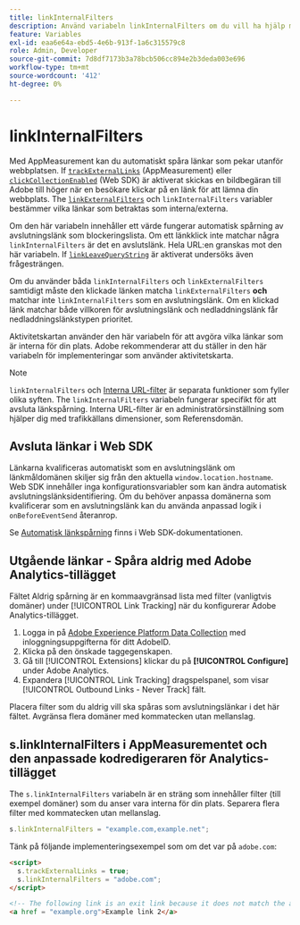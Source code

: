 ```yaml
---
title: linkInternalFilters
description: Använd variabeln linkInternalFilters om du vill ha hjälp med automatisk spårning av avslutningslänk.
feature: Variables
exl-id: eaa6e64a-ebd5-4e6b-913f-1a6c315579c8
role: Admin, Developer
source-git-commit: 7d8df7173b3a78bcb506cc894e2b3deda003e696
workflow-type: tm+mt
source-wordcount: '412'
ht-degree: 0%

---
```


# linkInternalFilters

Med AppMeasurement kan du automatiskt spåra länkar som pekar utanför webbplatsen. If [`trackExternalLinks`](trackexternallinks.md) (AppMeasurement) eller [`clickCollectionEnabled`](trackdownloadlinks.md) (Web SDK) är aktiverat skickas en bildbegäran till Adobe till höger när en besökare klickar på en länk för att lämna din webbplats. The [`linkExternalFilters`](linkexternalfilters.md) och `linkInternalFilters` variabler bestämmer vilka länkar som betraktas som interna/externa.

Om den här variabeln innehåller ett värde fungerar automatisk spårning av avslutningslänk som blockeringslista. Om ett länkklick inte matchar några `linkInternalFilters` är det en avslutslänk. Hela URL:en granskas mot den här variabeln. If [`linkLeaveQueryString`](linkleavequerystring.md) är aktiverat undersöks även frågesträngen.

Om du använder båda `linkInternalFilters` och `linkExternalFilters` samtidigt måste den klickade länken matcha `linkExternalFilters` **och** matchar inte `linkInternalFilters` som en avslutningslänk. Om en klickad länk matchar både villkoren för avslutningslänk och nedladdningslänk får nedladdningslänkstypen prioritet.

Aktivitetskartan använder den här variabeln för att avgöra vilka länkar som är interna för din plats. Adobe rekommenderar att du ställer in den här variabeln för implementeringar som använder aktivitetskarta.

>[!NOTE]
>
>`linkInternalFilters` och [Interna URL-filter](/help/admin/admin/c-manage-report-suites/c-edit-report-suites/general/internal-url-filter-admin.md) är separata funktioner som fyller olika syften. The `linkInternalFilters` variabeln fungerar specifikt för att avsluta länkspårning. Interna URL-filter är en administratörsinställning som hjälper dig med trafikkällans dimensioner, som Referensdomän.

## Avsluta länkar i Web SDK

Länkarna kvalificeras automatiskt som en avslutningslänk om länkmåldomänen skiljer sig från den aktuella `window.location.hostname`. Web SDK innehåller inga konfigurationsvariabler som kan ändra automatisk avslutningslänksidentifiering. Om du behöver anpassa domänerna som kvalificerar som en avslutningslänk kan du använda anpassad logik i `onBeforeEventSend` återanrop.

Se [Automatisk länkspårning](https://experienceleague.adobe.com/docs/experience-platform/edge/data-collection/track-links.html#automaticLinkTracking) finns i Web SDK-dokumentationen.

## Utgående länkar - Spåra aldrig med Adobe Analytics-tillägget

Fältet Aldrig spårning är en kommaavgränsad lista med filter (vanligtvis domäner) under [!UICONTROL Link Tracking] när du konfigurerar Adobe Analytics-tillägget.

1. Logga in på [Adobe Experience Platform Data Collection](https://experience.adobe.com/data-collection) med inloggningsuppgifterna för ditt AdobeID.
2. Klicka på den önskade taggegenskapen.
3. Gå till [!UICONTROL Extensions] klickar du på **[!UICONTROL Configure]** under Adobe Analytics.
4. Expandera [!UICONTROL Link Tracking] dragspelspanel, som visar [!UICONTROL Outbound Links - Never Track] fält.

Placera filter som du aldrig vill ska spåras som avslutningslänkar i det här fältet. Avgränsa flera domäner med kommatecken utan mellanslag.

## s.linkInternalFilters i AppMeasurementet och den anpassade kodredigeraren för Analytics-tillägget

The `s.linkInternalFilters` variabeln är en sträng som innehåller filter (till exempel domäner) som du anser vara interna för din plats. Separera flera filter med kommatecken utan mellanslag.

```js
s.linkInternalFilters = "example.com,example.net";
```

Tänk på följande implementeringsexempel som om det var på `adobe.com`:

```html
<script>
  s.trackExternalLinks = true;
  s.linkInternalFilters = "adobe.com";
</script>

<!-- The following link is an exit link because it does not match the anything under linkInternalFilters -->
<a href = "example.org">Example link 2</a>
```

